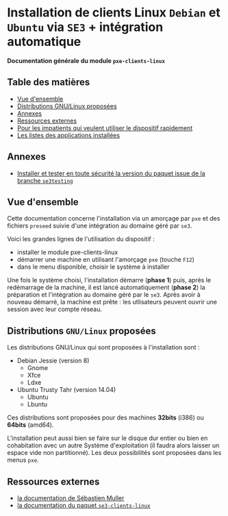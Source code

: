 # Installation de clients Linux `Debian` et `Ubuntu` via `SE3` + intégration automatique


**Documentation générale du module `pxe-clients-linux`**


## Table des matières

* [Vue d'ensemble](#vue-densemble)
* [Distributions GNU/Linux proposées](#distributions-gnulinux-proposées)
* [Annexes](#annexes)
* [Ressources externes](#ressources-externes)
* [Pour les impatients qui veulent utiliser le dispositif rapidement]()
* [Les listes des applications installées]()


## Annexes

* [Installer et tester en toute sécurité la version du paquet issue de la branche `se3testing`]()


## Vue d'ensemble

Cette documentation concerne l'installation via un amorçage par `pxe` et des fichiers `preseed` suivie d'une intégration au domaine géré par `se3`.

Voici les grandes lignes de l'utilisation du dispositif :

* installer le module pxe-clients-linux
* démarrer une machine en utilisant l'amorçage `pxe` (touche `F12`)
* dans le menu disponible, choisir le système à installer

Une fois le système choisi, l'installation démarre (**phase 1**) puis, après le redémarrage de la machine, il est lancé automatiquement (**phase 2**) la préparation et l'intégration au domaine géré par le `se3`. Après avoir à nouveau démarré, la machine est prête : les utlisateurs peuvent ouvrir une session avec leur compte réseau.


## Distributions `GNU/Linux` proposées

Les distributions GNU/Linux qui sont proposées à l'installation sont :

* Debian Jessie (version 8)
    * Gnome
    * Xfce
    * Ldxe
* Ubuntu Trusty Tahr (version 14.04)
    * Ubuntu
    * Lbuntu

Ces distributions sont proposées pour des machines **32bits** (i386) ou **64bits** (amd64).

L'installation peut aussi bien se faire sur le disque dur entier ou bien en cohabitation avec un autre Système d'exploitation (il faudra alors laisser un espace vide non partitionné). Les deux possibilités sont proposées dans les menus `pxe`.


## Ressources externes

* [la documentation de Sébastien Muller](http://www-annexe.ac-rouen.fr/productions/tice/SE3_install_wheezy_pxe_web_gen_web/co/SE3_install_wheezy_pxe_web.html)
* [la documentation du paquet `se3-clients-linux`]()

